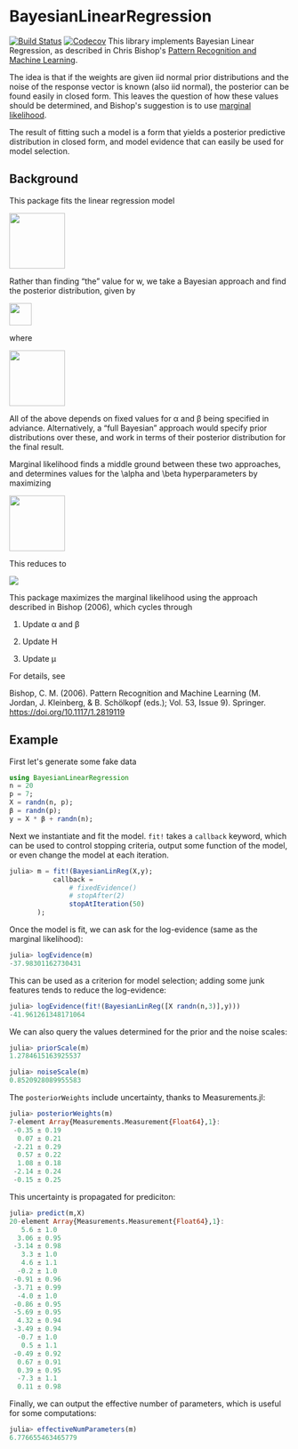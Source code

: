 # BayesianLinearRegression

[![Build Status](https://travis-ci.com/cscherrer/BayesianLinearRegression.jl.svg?branch=master)](https://travis-ci.com/cscherrer/BayesianLinearRegression.jl)
[![Codecov](https://codecov.io/gh/cscherrer/BayesianLinearRegression.jl/branch/master/graph/badge.svg)](https://codecov.io/gh/cscherrer/BayesianLinearRegression.jl)
This library implements Bayesian Linear Regression, as described in Chris Bishop's [Pattern Recognition and Machine Learning](http://research.microsoft.com/en-us/um/people/cmbishop/prml/).

The idea is that if the weights are given iid normal prior distributions and the noise of the response vector is known (also iid normal), the posterior can be found easily in closed form. This leaves the question of how these values should be determined, and Bishop's suggestion is to use [marginal likelihood](http://en.wikipedia.org/wiki/Marginal_likelihood). 

The result of fitting such a model is a form that yields a posterior predictive distribution in closed form, and model evidence that can easily be used for model selection.


## Background 
This package fits the linear regression model 

<img src="https://user-images.githubusercontent.com/1184449/79926227-34896d00-83f1-11ea-826f-b461530ffbd6.png" height="100">


Rather than finding “the” value for w, we take a Bayesian approach and find the posterior distribution, given by 

<img src="https://user-images.githubusercontent.com/1184449/79926304-613d8480-83f1-11ea-9f33-644cea477a29.png" height="40">

where 

<img src="https://user-images.githubusercontent.com/1184449/79926327-76b2ae80-83f1-11ea-81a2-b66f7b3c6863.png" height="100">



All of the above depends on fixed values for α and β being specified in adviance. Alternatively, a “full Bayesian” approach would specify prior distributions over these, and work in terms of their posterior distribution for the final result.

Marginal likelihood finds a middle ground between these two approaches, and determines values for the \alpha and \beta hyperparameters by maximizing 

<img src="https://user-images.githubusercontent.com/1184449/79926398-acf02e00-83f1-11ea-9c3d-15c59fb33589.png" height="100">

This reduces to 

<img src="https://user-images.githubusercontent.com/1184449/79926422-bed1d100-83f1-11ea-9e8f-02be03d8ed7a.png">


This package maximizes the marginal likelihood using the approach described in Bishop (2006), which cycles through


1. Update α and β

2. Update H

3. Update μ

For details, see

Bishop, C. M. (2006). Pattern Recognition and Machine Learning (M. Jordan, J. Kleinberg, & B. Schölkopf (eds.); Vol. 53, Issue 9). Springer. https://doi.org/10.1117/1.2819119

## Example 

First let's generate some fake data 

```julia
using BayesianLinearRegression
n = 20
p = 7;
X = randn(n, p);
β = randn(p);
y = X * β + randn(n);
```

Next we instantiate and fit the model. `fit!` takes a `callback` keyword, which can be used to control stopping criteria, output some function of the model, or even change the model at each iteration.

```julia
julia> m = fit!(BayesianLinReg(X,y);
           callback = 
               # fixedEvidence()
               # stopAfter(2)
               stopAtIteration(50)
       );
```

Once the model is fit, we can ask for the log-evidence (same as the marginal likelihood):

```julia
julia> logEvidence(m)
-37.98301162730431
```

This can be used as a criterion for model selection; adding some junk features tends to reduce the log-evidence:

```julia
julia> logEvidence(fit!(BayesianLinReg([X randn(n,3)],y)))
-41.961261348171064
```

We can also query the values determined for the prior and the noise scales:

```julia
julia> priorScale(m)
1.2784615163925537

julia> noiseScale(m)
0.8520928089955583
```

The `posteriorWeights` include uncertainty, thanks to Measurements.jl:

```julia
julia> posteriorWeights(m)
7-element Array{Measurements.Measurement{Float64},1}:
 -0.35 ± 0.19
  0.07 ± 0.21
 -2.21 ± 0.29
  0.57 ± 0.22
  1.08 ± 0.18
 -2.14 ± 0.24
 -0.15 ± 0.25
```

This uncertainty is propagated for prediciton:

```julia
julia> predict(m,X)
20-element Array{Measurements.Measurement{Float64},1}:
   5.6 ± 1.0
  3.06 ± 0.95
 -3.14 ± 0.98
   3.3 ± 1.0
   4.6 ± 1.1
  -0.2 ± 1.0
 -0.91 ± 0.96
 -3.71 ± 0.99
  -4.0 ± 1.0
 -0.86 ± 0.95
 -5.69 ± 0.95
  4.32 ± 0.94
 -3.49 ± 0.94
  -0.7 ± 1.0
   0.5 ± 1.1
 -0.49 ± 0.92
  0.67 ± 0.91
  0.39 ± 0.95
  -7.3 ± 1.1
  0.11 ± 0.98
```

Finally, we can output the effective number of parameters, which is useful for some computations:

```julia
julia> effectiveNumParameters(m)
6.776655463465779
```
